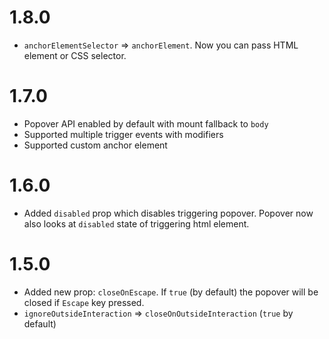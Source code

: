 # 1.8.0

- `anchorElementSelector` => `anchorElement`. Now you can pass HTML element or CSS selector.

# 1.7.0

- Popover API enabled by default with mount fallback to `body`
- Supported multiple trigger events with modifiers
- Supported custom anchor element

# 1.6.0

- Added `disabled` prop which disables triggering popover. Popover now also looks at `disabled` state of triggering html element.

# 1.5.0

- Added new prop: `closeOnEscape`. If `true` (by default) the popover will be closed if `Escape` key pressed.
- `ignoreOutsideInteraction` => `closeOnOutsideInteraction` (`true` by default)
